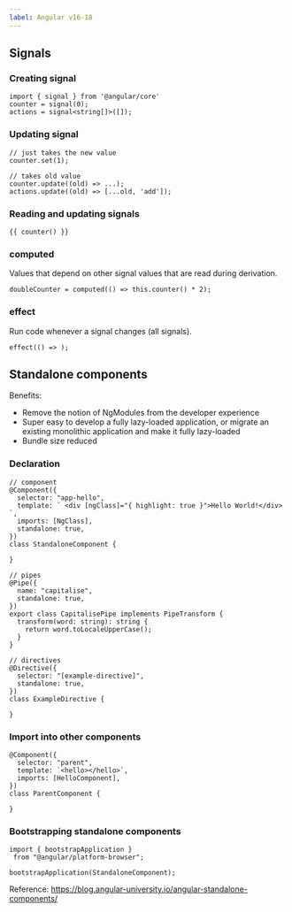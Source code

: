 ```yaml
---
label: Angular v16-18
---
```


## Signals 

### Creating signal
```
import { signal } from '@angular/core'
counter = signal(0);
actions = signal<string[]>([]);
```

### Updating signal
```
// just takes the new value
counter.set(1);

// takes old value
counter.update((old) => ...);
actions.update((old) => [...old, 'add']);

```

### Reading and updating signals
```
{{ counter() }}
```

### computed
Values that depend on other signal values that are read during derivation.
```
doubleCounter = computed(() => this.counter() * 2);
```

### effect
Run code whenever a signal changes (all signals).
```
effect(() => );
```

## Standalone components

Benefits:
- Remove the notion of NgModules from the developer experience
- Super easy to develop a fully lazy-loaded application, or migrate an existing monolithic application and make it fully lazy-loaded
- Bundle size reduced

### Declaration
```
// component
@Component({
  selector: "app-hello",
  template: ` <div [ngClass]="{ highlight: true }">Hello World!</div> `,
  imports: [NgClass],
  standalone: true,
})
class StandaloneComponent {

}

// pipes
@Pipe({
  name: "capitalise",
  standalone: true,
})
export class CapitalisePipe implements PipeTransform {
  transform(word: string): string {
    return word.toLocaleUpperCase();
  }
}

// directives
@Directive({
  selector: "[example-directive]",
  standalone: true,
})
class ExampleDirective {

}
```

### Import into other components
```
@Component({
  selector: "parent",
  template: `<hello></hello>`,
  imports: [HelloComponent],
})
class ParentComponent {

}
```

### Bootstrapping standalone components
```
import { bootstrapApplication } 
 from "@angular/platform-browser";

bootstrapApplication(StandaloneComponent);
```
Reference: https://blog.angular-university.io/angular-standalone-components/